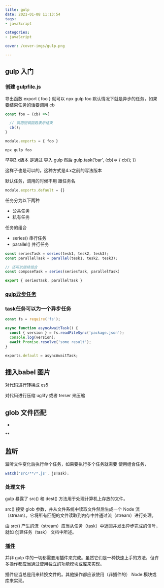 ```yaml
---
title: gulp
date: 2021-01-08 11:13:54
tags:
- javaScript

categories:
- javaScript

cover: /cover-imgs/gulp.png

---
```

## gulp 入门

<!-- more -->

### 创建 gulpfile.js
导出函数 export { foo }
就可以 npx gulp foo
默认情况下就是异步的任务，如果要结束任务的话要调用 cb

``` js 
const foo = (cb) =>{

  // 调用回调函数表示结束
  cb();
}

module.exports = { foo }
```
``` shell
npx gulp foo
```
早期3.x版本 是通过 导入 gulp 然后 gulp.task('bar', (cb)=> {
  cb();
})

这样子也是可以的，这种方式是4.x之前的写法版本


默认任务，调用的时候不用 跟任务名
``` js
module.exports.default = {}
```

任务分为以下两种
+ 公共任务
+ 私有任务


任务的组合
+ series()    串行任务
+ parallel()  并行任务

``` js 串行任务和并行任务
const seriesTask = series(tesk1, tesk2, tesk3);
const parallelTask = parallel(tesk1, tesk2, tesk3);

// 还可以继续组合
const composeTask = series(seriesTask, parallelTask)

export { seriesTask, parallelTask }

```











### [gulp异步任务](https://www.gulpjs.com.cn/docs/getting-started/async-completion/#%E5%BC%82%E6%AD%A5%E6%89%A7%E8%A1%8C)

### task任务可以为一个异步任务
```js
const fs = require('fs');

async function asyncAwaitTask() {
  const { version } = fs.readFileSync('package.json');
  console.log(version);
  await Promise.resolve('some result');
}

exports.default = asyncAwaitTask;
```

## 插入babel 图片

对代码进行转换成 es5

对代码进行压缩 uglify 或者 terser 来压缩

## glob 文件匹配

*
** 

## 监听
监听文件变化后执行单个任务，如果要执行多个任务就需要 使用组合任务，

``` js
watch('src/**/*.js', jsTask);
```


### 处理文件
gulp 暴露了 src() 和 dest() 方法用于处理计算机上存放的文件。

src() 接受 glob 参数，并从文件系统中读取文件然后生成一个 Node 流（stream）。它将所有匹配的文件读取到内存中并通过流（stream）进行处理。

由 src() 产生的流（stream）应当从任务（task）中返回并发出异步完成的信号，就如 创建任务（task） 文档中所述。

### [插件](https://www.gulpjs.com.cn/docs/getting-started/using-plugins/#%E4%BD%BF%E7%94%A8%E6%8F%92%E4%BB%B6)

并非 gulp 中的一切都需要用插件来完成。虽然它们是一种快速上手的方法，但许多操作都应当通过使用独立的功能模块或库来实现。

插件应当总是用来转换文件的。其他操作都应该使用（非插件的） Node 模块或库来实现。

